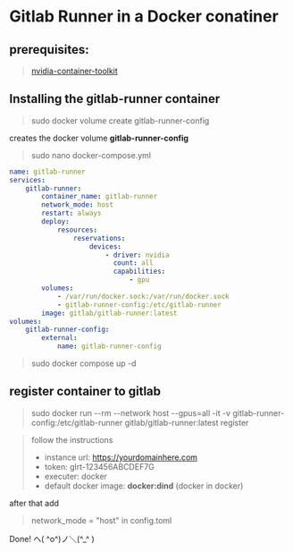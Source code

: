 # Gitlab Runner in a Docker conatiner
## prerequisites: 
>[nvidia-container-toolkit](https://github.com/NVIDIA/nvidia-container-toolkit)
## Installing the gitlab-runner container

> sudo docker volume create gitlab-runner-config

creates the docker volume **gitlab-runner-config**

> sudo nano docker-compose.yml

```yml
name: gitlab-runner
services:
    gitlab-runner:
        container_name: gitlab-runner
        network_mode: host
        restart: always
        deploy:
            resources:
                reservations:
                    devices:
                        - driver: nvidia
                          count: all
                          capabilities:
                              - gpu
        volumes:
            - /var/run/docker.sock:/var/run/docker.sock
            - gitlab-runner-config:/etc/gitlab-runner
        image: gitlab/gitlab-runner:latest
volumes:
    gitlab-runner-config:
        external:
            name: gitlab-runner-config
```

> sudo docker compose up -d

## register container to gitlab

> sudo docker run --rm --network host --gpus=all -it -v gitlab-runner-config:/etc/gitlab-runner gitlab/gitlab-runner:latest register

>follow the instructions
>- instance url: https://yourdomainhere.com
>- token: glrt-123456ABCDEF7G
>- executer: docker
>- default docker image: **docker:dind** (docker in docker)

after that add

>network_mode = "host"
>in config.toml


Done! ヘ( ^o^)ノ＼(^_^ )